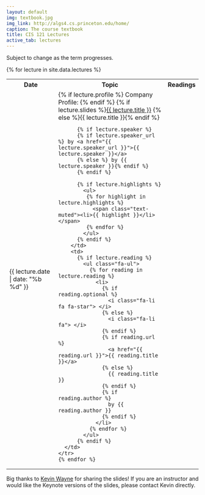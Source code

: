 ```yaml
---
layout: default
img: textbook.jpg
img_link: http://algs4.cs.princeton.edu/home/
caption: The course textbook
title: CIS 121 Lectures
active_tab: lectures
---
```


Subject to change as the term progresses.

<table class="table table-striped"> 
  <tbody>
    <tr>
      <th>Date</th>
      <th>Topic</th>
      <th>Readings</th>
    </tr>
    {% for lecture in site.data.lectures %}
      <tr>
        <td>{{ lecture.date | date: "%b %d" }}</td>
        <td>
          {% if lecture.profile %}
          Company Profile:
          {% endif %}
          {% if lecture.slides %}<a href="{{ lecture.slides }}">{{ lecture.title }}</a>
          {% else %}{{ lecture.title }}{% endif %}

          {% if lecture.speaker %}
          {% if lecture.speaker_url %} by <a href="{{ lecture.speaker_url }}">{{ lecture.speaker }}</a>
          {% else %} by {{ lecture.speaker }}{% endif %}
          {% endif %}

          {% if lecture.highlights %}
            <ul>
             {% for highlight in lecture.highlights %}
               <span class="text-muted"><li>{{ highlight }}</li></span>
             {% endfor %}
            </ul>
          {% endif %}
        </td>
        <td>
          {% if lecture.reading %}
            <ul class="fa-ul">
              {% for reading in lecture.reading %}
                <li>
                  {% if reading.optional %}
                    <i class="fa-li fa fa-star"> </i>
                  {% else %}
                    <i class="fa-li fa"> </i>
                  {% endif %}
                  {% if reading.url %}
                    <a href="{{ reading.url }}">{{ reading.title }}</a>
                  {% else %}
                    {{ reading.title }}
                  {% endif %}
                  {% if reading.author %}
                    by {{ reading.author }}
                  {% endif %}
                </li>
              {% endfor %}
            </ul>
          {% endif %}
      </td>
    </tr>
    {% endfor %}
  </tbody>
</table>

Big thanks to [Kevin Wayne](http://www.cs.princeton.edu/~wayne/contact/) for sharing the slides!  If you are an instructor and would like the Keynote versions of the slides, please contact Kevin directly.
